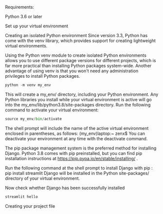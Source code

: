 Requirements:

Python 3.6 or later

Set up your virtual environment

Creating an isolated Python environment
Since version 3.3, Python has come with the venv library, which provides support
for creating lightweight virtual environments.

Using the Python venv module to create isolated Python
environments allows you to use different package versions for different projects,
which is far more practical than installing Python packages system-wide. Another
advantage of using venv is that you won't need any administration privileges to
install Python packages.

```py
python -m venv my_env
```

This will create a my_env/ directory, including your Python environment. Any
Python libraries you install while your virtual environment is active will go into
the  my_env/lib/python3.8/site-packages directory.
Run the following command to activate your virtual environment:

```py
source my_env/bin/activate
```

The shell prompt will include the name of the active virtual environment enclosed
in parentheses, as follows:
(my_env)laptop:~ zenx$
You can deactivate your environment at any time with the deactivate command.

The pip package management system is the preferred method for installing
Django. Python 3.8 comes with pip preinstalled, but you can find pip installation
instructions at https://pip.pypa.io/en/stable/installing/ .

Run the following command at the shell prompt to install Django with pip :
pip install streamlit
Django will be installed in the Python site-packages/ directory of your virtual
environment.

Now check whether Django has been successfully installed

```py
streamlit hello
```

Creating your project file
